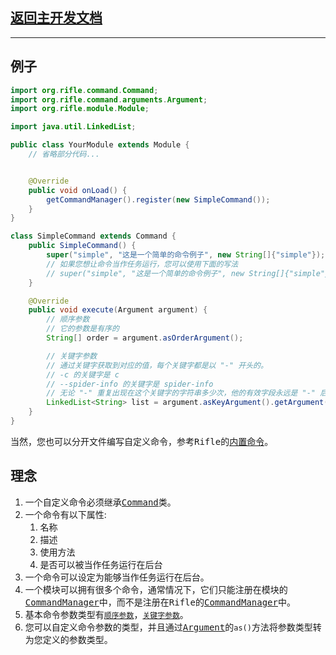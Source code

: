 ## [返回主开发文档](../start.md)
***
## 例子
```java
import org.rifle.command.Command;
import org.rifle.command.arguments.Argument;
import org.rifle.module.Module;

import java.util.LinkedList;

public class YourModule extends Module {
    // 省略部分代码...


    @Override
    public void onLoad() {
        getCommandManager().register(new SimpleCommand());
    }
}

class SimpleCommand extends Command {
    public SimpleCommand() {
        super("simple", "这是一个简单的命令例子", new String[]{"simple"});
        // 如果您想让命令当作任务运行，您可以使用下面的写法
        // super("simple", "这是一个简单的命令例子", new String[]{"simple"}, true);
    }

    @Override
    public void execute(Argument argument) {
        // 顺序参数
        // 它的参数是有序的
        String[] order = argument.asOrderArgument();

        // 关键字参数
        // 通过关键字获取到对应的值，每个关键字都是以 "-" 开头的。
        // -c 的关键字是 c
        // --spider-info 的关键字是 spider-info 
        // 无论 "-" 重复出现在这个关键字的字符串多少次，他的有效字段永远是 "-" 后面的内容。
        LinkedList<String> list = argument.asKeyArgument().getArgument("关键字");
    }
}
```
当然，您也可以分开文件编写自定义命令，参考<kbd>Rifle</kbd>的[内置命令](../../../src/main/java/org/rifle/command/builtIn)。
## 理念
1. 一个自定义命令必须继承<kbd>[Command](../../../src/main/java/org/rifle/command/Command.java)</kbd>类。
2. 一个命令有以下属性:
   1. 名称
   2. 描述
   3. 使用方法
   4. 是否可以被当作任务运行在后台
3. 一个命令可以设定为能够当作任务运行在后台。
4. 一个模块可以拥有很多个命令，通常情况下，它们只能注册在模块的<kbd>[CommandManager](../../../src/main/java/org/rifle/manager/CommandManager.java)</kbd>中，而不是注册在<kbd>Rifle</kbd>的<kbd>[CommandManager](../../../src/main/java/org/rifle/manager/CommandManager.java)</kbd>中。
5. 基本命令参数类型有[`顺序参数`](../../../src/main/java/org/rifle/command/arguments/OrderArgument.java)，[`关键字参数`](../../../src/main/java/org/rifle/command/arguments/KeyArgument.java)。
6. 您可以自定义命令参数的类型，并且通过<kbd>[Argument](../../../src/main/java/org/rifle/command/arguments/Argument.java)</kbd>的`as()`方法将参数类型转为您定义的参数类型。